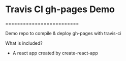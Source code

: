 # Travis CI gh-pages Demo
=========================

Demo repo to compile &amp; deploy gh-pages with travis-ci

What is included?

- A react app created by create-react-app
